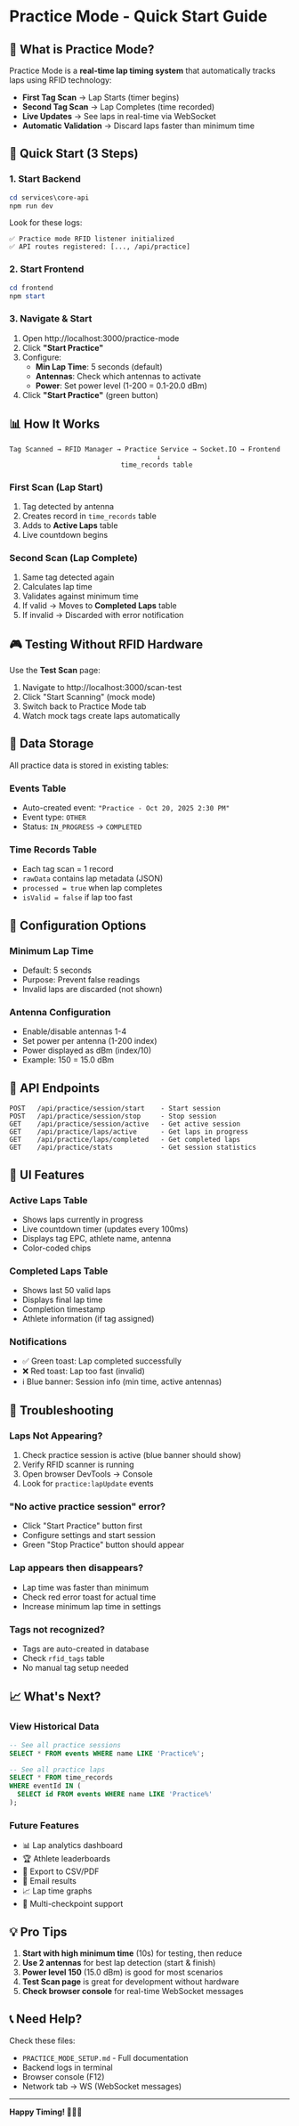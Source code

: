 # Practice Mode - Quick Start Guide

## 🎯 What is Practice Mode?

Practice Mode is a **real-time lap timing system** that automatically tracks laps using RFID technology:

- **First Tag Scan** → Lap Starts (timer begins)
- **Second Tag Scan** → Lap Completes (time recorded)
- **Live Updates** → See laps in real-time via WebSocket
- **Automatic Validation** → Discard laps faster than minimum time

## 🚀 Quick Start (3 Steps)

### 1. Start Backend
```powershell
cd services\core-api
npm run dev
```

Look for these logs:
```
✅ Practice mode RFID listener initialized
✅ API routes registered: [..., /api/practice]
```

### 2. Start Frontend
```powershell
cd frontend
npm start
```

### 3. Navigate & Start
1. Open http://localhost:3000/practice-mode
2. Click **"Start Practice"**
3. Configure:
   - **Min Lap Time**: 5 seconds (default)
   - **Antennas**: Check which antennas to activate
   - **Power**: Set power level (1-200 = 0.1-20.0 dBm)
4. Click **"Start Practice"** (green button)

## 📊 How It Works

```
Tag Scanned → RFID Manager → Practice Service → Socket.IO → Frontend
                                     ↓
                            time_records table
```

### First Scan (Lap Start)
1. Tag detected by antenna
2. Creates record in `time_records` table
3. Adds to **Active Laps** table
4. Live countdown begins

### Second Scan (Lap Complete)
1. Same tag detected again
2. Calculates lap time
3. Validates against minimum time
4. If valid → Moves to **Completed Laps** table
5. If invalid → Discarded with error notification

## 🎮 Testing Without RFID Hardware

Use the **Test Scan** page:

1. Navigate to http://localhost:3000/scan-test
2. Click "Start Scanning" (mock mode)
3. Switch back to Practice Mode tab
4. Watch mock tags create laps automatically

## 📁 Data Storage

All practice data is stored in existing tables:

### Events Table
- Auto-created event: `"Practice - Oct 20, 2025 2:30 PM"`
- Event type: `OTHER`
- Status: `IN_PROGRESS` → `COMPLETED`

### Time Records Table
- Each tag scan = 1 record
- `rawData` contains lap metadata (JSON)
- `processed = true` when lap completes
- `isValid = false` if lap too fast

## 🔧 Configuration Options

### Minimum Lap Time
- Default: 5 seconds
- Purpose: Prevent false readings
- Invalid laps are discarded (not shown)

### Antenna Configuration
- Enable/disable antennas 1-4
- Set power per antenna (1-200 index)
- Power displayed as dBm (index/10)
- Example: 150 = 15.0 dBm

## 📡 API Endpoints

```
POST   /api/practice/session/start    - Start session
POST   /api/practice/session/stop     - Stop session
GET    /api/practice/session/active   - Get active session
GET    /api/practice/laps/active      - Get laps in progress
GET    /api/practice/laps/completed   - Get completed laps
GET    /api/practice/stats            - Get session statistics
```

## 🎨 UI Features

### Active Laps Table
- Shows laps currently in progress
- Live countdown timer (updates every 100ms)
- Displays tag EPC, athlete name, antenna
- Color-coded chips

### Completed Laps Table
- Shows last 50 valid laps
- Displays final lap time
- Completion timestamp
- Athlete information (if tag assigned)

### Notifications
- ✅ Green toast: Lap completed successfully
- ❌ Red toast: Lap too fast (invalid)
- ℹ️ Blue banner: Session info (min time, active antennas)

## 🐛 Troubleshooting

### Laps Not Appearing?
1. Check practice session is active (blue banner should show)
2. Verify RFID scanner is running
3. Open browser DevTools → Console
4. Look for `practice:lapUpdate` events

### "No active practice session" error?
- Click "Start Practice" button first
- Configure settings and start session
- Green "Stop Practice" button should appear

### Lap appears then disappears?
- Lap time was faster than minimum
- Check red error toast for actual time
- Increase minimum lap time in settings

### Tags not recognized?
- Tags are auto-created in database
- Check `rfid_tags` table
- No manual tag setup needed

## 📈 What's Next?

### View Historical Data
```sql
-- See all practice sessions
SELECT * FROM events WHERE name LIKE 'Practice%';

-- See all practice laps
SELECT * FROM time_records 
WHERE eventId IN (
  SELECT id FROM events WHERE name LIKE 'Practice%'
);
```

### Future Features
- 📊 Lap analytics dashboard
- 🏆 Athlete leaderboards
- 📄 Export to CSV/PDF
- 📧 Email results
- 📈 Lap time graphs
- 🎯 Multi-checkpoint support

## 💡 Pro Tips

1. **Start with high minimum time** (10s) for testing, then reduce
2. **Use 2 antennas** for best lap detection (start & finish)
3. **Power level 150** (15.0 dBm) is good for most scenarios
4. **Test Scan page** is great for development without hardware
5. **Check browser console** for real-time WebSocket messages

## 📞 Need Help?

Check these files:
- `PRACTICE_MODE_SETUP.md` - Full documentation
- Backend logs in terminal
- Browser console (F12)
- Network tab → WS (WebSocket messages)

---

**Happy Timing! 🏃‍♂️💨**
